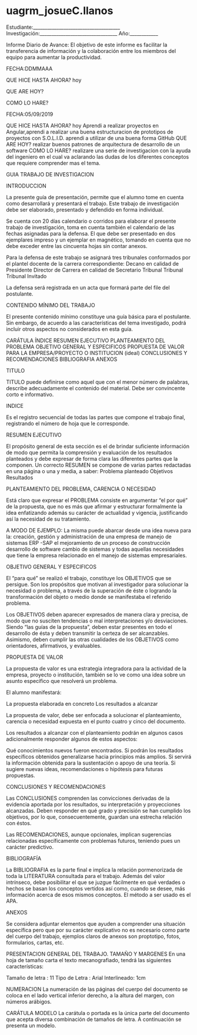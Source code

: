 # uagrm_josueC.llanos
Estudiante:_____________________________________ Investigación:_________________________________ Año:____________

Informe Diario de Avance: El objetivo de este informe es facilitar la transferencia de información y la colaboración entre los miembros del equipo para aumentar la productividad.

FECHA:DDMMAAA

QUE HICE HASTA AHORA? hoy

QUE ARE HOY?

COMO LO HARE?

FECHA:05/09/2019

QUE HICE HASTA AHORA? hoy
Aprendi a realizar proyectos en Angular,aprendi a realizar una buena estructuracion de prototipos de proyectos con S.O.L.I.D. 
aprendi a utilizar de una buena forma GitHub
QUE ARE HOY?
realizar buenos  patrones de arquitectura de desarrollo de un software
COMO LO HARE?
realizare una serie de investigacion con la ayuda del ingeniero en el cual va aclarando las dudas de los diferentes conceptos que
requiere comprender mas el tema.

GUIA TRABAJO DE INVESTIGACION

INTRODUCCION

La presente guía de presentación, permite que el alumno tome en cuenta como desarrollará y presentará el trabajo. Este trabajo de investigación debe ser elaborado, presentado y defendido en forma individual.

Se cuenta con 20 días calendario o corridos para elaborar el presente trabajo de investigación, toma en cuenta también el calendario de las fechas asignadas para la defensa. El que debe ser presentado en dos ejemplares impreso y un ejemplar en magnético, tomando en cuenta que no debe exceder entre las cincuenta hojas sin contar anexos.

Para la defensa de este trabajo se asignará tres tribunales conformados por el plantel docente de la carrera correspondiente:
Decano en calidad de Presidente Director de Carrera en calidad de Secretario Tribunal Tribunal Tribunal Invitado

La defensa será registrada en un acta que formará parte del file del postulante.

CONTENIDO MÍNIMO DEL TRABAJO

El presente contenido mínimo constituye una guía básica para el postulante. Sin embargo, de acuerdo a las características del tema investigado, podrá incluir otros aspectos no considerados en esta guía.

CARÁTULA
ÍNDICE RESUMEN EJECUTIVO PLANTEAMIENTO DEL PROBLEMA OBJETIVO GENERAL Y ESPECIFICOS PROPUESTA DE VALOR PARA LA EMPRESA/PROYECTO O INSTITUCION (ideal) CONCLUSIONES Y RECOMENDACIONES BIBLIOGRAFIA ANEXOS

TITULO

TITULO puede definirse como aquel que con el menor número de palabras, describe adecuadamente el contenido del material. Debe ser convincente corto e informativo.

INDICE

Es el registro secuencial de todas las partes que compone el trabajo final, registrando el número de hoja que le corresponde.

RESUMEN EJECUTIVO

El propósito general de esta sección es el de brindar suficiente información de modo que permita la comprensión y evaluación de los resultados planteados y debe expresar de forma clara las diferentes partes que la componen.
Un correcto RESUMEN se compone de varias partes redactadas en una página o una y media, a saber: Problema planteado
Objetivos
Resultados

PLANTEAMIENTO DEL PROBLEMA, CARENCIA O NECESIDAD

Está claro que expresar el PROBLEMA consiste en argumentar “el por qué” de la propuesta, que no es más que afirmar y estructurar formalmente la idea enfatizando además su carácter de actualidad y vigencia, justificando así la necesidad de su tratamiento.

A MODO DE EJEMPLO:
La misma puede abarcar desde una idea nueva para la: creación,
gestión y administración de una empresa de manejo de sistemas ERP -SAP el mejoramiento de un proceso de construcción desarrollo de software cambio de sistemas y todas aquellas necesidades que tiene la empresa relacionado en el manejo de sistemas empresariales.

OBJETIVO GENERAL Y ESPECIFICOS

El “para qué” se realizó el trabajo, constituye los OBJETIVOS que se persigue. Son los propósitos que motivan al investigador para solucionar la necesidad o problema, a través de la superación de éste o logrando la transformación del objeto o medio donde se manifestaba el referido problema.

Los OBJETIVOS deben aparecer expresados de manera clara y precisa, de modo que no susciten tendencias o mal interpretaciones y/o desviaciones. Siendo “las guías de la propuesta”, deben estar presentes en todo el desarrollo de ésta y deben transmitir la certeza de ser alcanzables. Asimismo, deben cumplir las otras cualidades de los OBJETIVOS como orientadores, afirmativos, y evaluables.

PROPUESTA DE VALOR

La propuesta de valor es una estrategia integradora para la actividad de la empresa, proyecto o institución, también se lo ve como una idea sobre un asunto específico que resolverá un problema.

El alumno manifestará:

La propuesta elaborada en concreto
Los resultados a alcanzar

La propuesta de valor, debe ser enfocada a solucionar el planteamiento, carencia o necesidad expuesta en el punto cuatro y cinco del documento.

Los resultados a alcanzar con el planteamiento podrán en algunos casos adicionalmente responder algunos de estos aspectos:

Qué conocimientos nuevos fueron encontrados. Si podrán los resultados específicos obtenidos generalizarse hacia principios más amplios. Si servirá la información obtenida para la sustentación o apoyo de una teoría. Si sugiere nuevas ideas, recomendaciones o hipótesis para futuras propuestas.

CONCLUSIONES Y RECOMENDACIONES

Las CONCLUSIONES comprenden las convicciones derivadas de la evidencia aportada por los resultados, su interpretación y proyecciones alcanzadas. Deben responder en qué grado y precisión se han cumplido los objetivos, por lo que, consecuentemente, guardan una estrecha relación con éstos.

Las RECOMENDACIONES, aunque opcionales, implican sugerencias relacionadas específicamente con problemas futuros, teniendo pues un carácter predictivo.

BIBLIOGRAFÍA

La BIBLIOGRAFIA es la parte final e implica la relación pormenorizada de toda la LITERATURA consultada para el trabajo. Además del valor intrínseco, debe posibilitar el que se juzgue fácilmente en qué verdades o hechos se basan los conceptos vertidos así como, cuando se desee, más información acerca de esos mismos conceptos. El método a ser usado es el APA.

ANEXOS

Se considera adjuntar elementos que ayuden a comprender una situación específica pero que por su carácter explicativo no es necesario como parte del cuerpo del trabajo, ejemplos claros de anexos son proptotipo, fotos, formularios, cartas, etc.

PRESENTACION GENERAL DEL TRABAJO.
TAMAÑO Y MARGENES En una hoja de tamaño carta el texto mecanografiado, tendrá las siguientes características:

Tamaño de letra :  	11 
Tipo de Letra :  	 Arial 
Interlineado: 1cm

NUMERACION
La numeración de las páginas del cuerpo del documento se coloca en el lado vertical inferior derecho, a la altura del margen, con números arábigos.

CARÁTULA MODELO La carátula o portada es la única parte del documento que acepta diversa combinación de tamaños de letra. A continuación se presenta un modelo.
